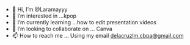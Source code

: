 - 👋 Hi, I’m @Laramayyy
- 👀 I’m interested in ...kpop
- 🌱 I’m currently learning ...how to edit presentation videos
- 💞️ I’m looking to collaborate on ... Canva
- 📫 How to reach me ... Using my email delacruzlm.cbpa@gmail.com

<!---
Laramayyy/Laramayyy is a ✨ special ✨ repository because its `README.md` (this file) appears on your GitHub profile.
You can click the Preview link to take a look at your changes.
--->
